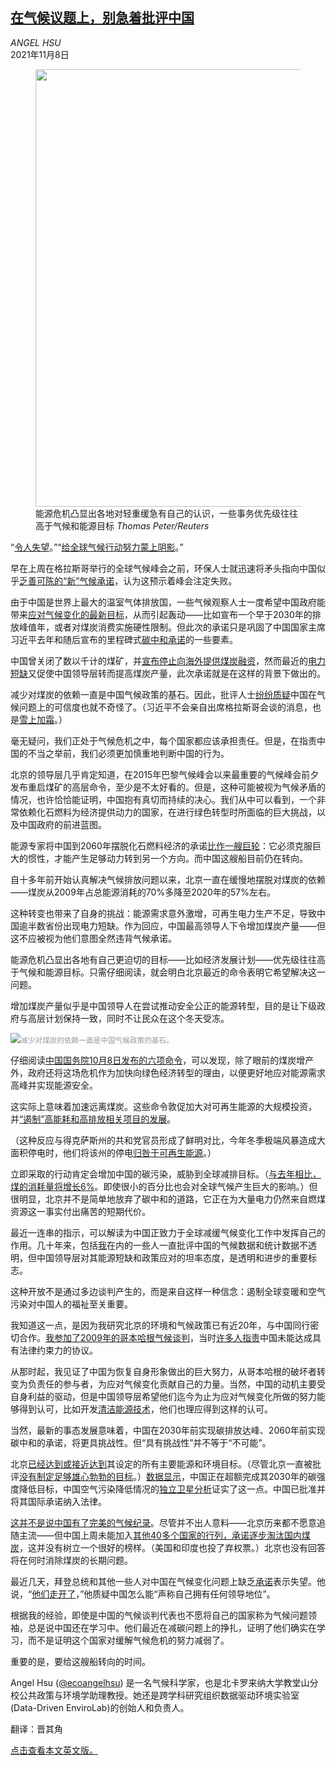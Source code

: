 <!--1636362422000-->
[在气候议题上，别急着批评中国](https://cn.nytimes.com/opinion/20211108/cop26-china-climate/)
------

<address>ANGEL HSU</address><time pudate="2021-11-08 04:45:52" datetime="2021-11-08 04:45:52">2021年11月8日</time><figure><img src="https://images.weserv.nl/?url=static01.nyt.com/images/2021/11/07/opinion/07hsu1/merlin_196258590_e851a7c9-aecd-4eca-afd2-d9dd1e293282-master1050.jpg" width="1050" height="700"><figcaption>能源危机凸显出各地对轻重缓急有自己的认识，一些事务优先级往往高于气候和能源目标 <cite>Thomas Peter/Reuters</cite></figcaption></figure><section><p>“<a rel="noopener noreferrer" target="_blank" href="https://www.reuters.com/business/cop/china-submits-updated-climate-pledges-united-nations-2021-10-28/" title="Link: https://www.reuters.com/business/cop/china-submits-updated-climate-pledges-united-nations-2021-10-28/">令人失望</a>。”“<a rel="noopener noreferrer" target="_blank" href="https://twitter.com/LiShuo_GP/status/1453723942628167683?s=20">给全球气候行动努力蒙上阴影</a>。”</p><p>早在上周在格拉斯哥举行的全球气候峰会之前，环保人士就迅速将矛头指向中国似乎<a href="https://cn.nytimes.com/china/20211029/china-climate-pledge/">乏善可陈的“新”气候承诺</a>，认为这预示着峰会注定失败。</p><p>由于中国是世界上最大的温室气体排放国，一些气候观察人士一度希望中国政府能带来<a rel="noopener noreferrer" target="_blank" href="https://www4.unfccc.int/sites/ndcstaging/PublishedDocuments/China%20First/China%E2%80%99s%20Achievements,%20New%20Goals%20and%20New%20Measures%20for%20Nationally%20Determined%20Contributions.pdf">应对气候变化的最新目标</a>，从而引起轰动——比如宣布一个早于2030年的排放峰值年，或者对煤炭消费实施硬性限制。但此次的承诺只是巩固了中国国家主席习近平去年和随后宣布的里程碑式<a href="https://cn.nytimes.com/china/20200924/china-climate-change/">碳中和承诺</a>的一些要素。</p><p>中国曾关闭了数以千计的煤矿，并<a rel="noopener noreferrer" target="_blank" href="https://www.scientificamerican.com/article/china-says-it-will-stop-financing-coal-power-abroad/">宣布停止向海外提供煤炭融资</a>，然而最近的<a href="https://cn.nytimes.com/business/20210928/china-electricity/">电力短缺</a>又促使中国领导层转而提高煤炭产量，此次承诺就是在这样的背景下做出的。</p><p>减少对煤炭的依赖一直是中国气候政策的基石。因此，批评人士<a rel="noopener noreferrer" target="_blank" href="https://www.abc.net.au/news/2021-10-29/xi-wont-go-to-glasgow-as-china-struggles-with-coal-shortages/100567034">纷纷质疑</a>中国在气候问题上的可信度也就不奇怪了。（习近平不会亲自出席格拉斯哥会谈的消息，也是<a href="https://www.nytimes.com/2021/11/01/opinion/climate-glasgow-russia-china.html">雪上加霜</a>。）</p><p>毫无疑问，我们正处于气候危机之中，每个国家都应该承担责任。但是，在指责中国的不当之举前，我们必须更加慎重地判断中国的行为。</p><p>北京的领导层几乎肯定知道，在2015年巴黎气候峰会以来最重要的气候峰会前夕发布重启煤矿的高层命令，至少是不太好看的。但是，这种可能被视为气候矛盾的情况，也许恰恰能证明，中国抱有真切而持续的决心。我们从中可以看到，一个非常依赖化石燃料为经济提供动力的国家，在进行绿色转型时所面临的巨大挑战，以及中国政府的前进蓝图。</p><p>能源专家将中国到2060年摆脱化石燃料经济的承诺<a rel="noopener noreferrer" target="_blank" href="https://www.carbonbrief.org/qa-what-does-chinas-14th-five-year-plan-mean-for-climate-change">比作一艘巨轮</a>：它必须克服巨大的惯性，才能产生足够动力转到另一个方向。而中国这艘船目前仍在转向。</p><p>自十多年前开始认真解决气候排放问题以来，北京一直在缓慢地摆脱对煤炭的依赖——煤炭从2009年占总能源消耗的70%多降至2020年的57%左右。</p><p>这种转变也带来了自身的挑战：能源需求意外激增，可再生电力生产不足，导致中国逾半数省份出现电力短缺。作为回应，中国最高领导人下令增加煤炭产量——但这不应被视为他们意图全然违背气候承诺。</p><p>能源危机凸显出各地有自己更迫切的目标——比如经济发展计划——优先级往往高于气候和能源目标。只需仔细阅读，就会明白北京最近的命令表明它希望解决这一问题。</p><p>增加煤炭产量似乎是中国领导人在尝试推动安全公正的能源转型，目的是让下级政府与高层计划保持一致，同时不让民众在这个冬天受冻。</p><p><img src="https://images.weserv.nl/?url=static01.nyt.com/images/2021/11/07/opinion/07hsu2/merlin_197308620_e4346133-8f6f-437b-9b0f-c80e16c95c45-master1050.jpg"><small style="color: #999;">减少对煤炭的依赖一直是中国气候政策的基石。</small></p><p>仔细阅读<a rel="noopener noreferrer" target="_blank" href="http://m.news.cctv.com/2021/10/08/ARTI7VSZFnCV6Bzz7sXIQARe211008.shtml">中国国务院10月8日发布的六项命令</a>，可以发现，除了眼前的煤炭增产外，政府还将这场危机作为加快向绿色经济转型的理由，以便更好地应对能源需求高峰并实现能源安全。</p><p>这实际上意味着加速远离煤炭。这些命令敦促加大对可再生能源的大规模投资，并<a rel="noopener noreferrer" target="_blank" href="https://www.carbonbrief.org/analysis-how-power-shortages-might-accelerate-chinas-climate-action">“遏制”高能耗和高排放相关项目的发展</a>。</p><p>（这种反应与得克萨斯州的共和党官员形成了鲜明对比，今年冬季极端风暴造成大面积停电时，他们将该州的停电<a rel="noopener noreferrer" target="_blank" href="https://www.businessinsider.com/aoc-rips-texas-governor-blaming-storm-outages-green-new-deal-2021-2">归咎于可再生能源</a>。）</p><p>立即采取的行动肯定会增加中国的碳污染，威胁到全球减排目标。（<a href="https://cn.nytimes.com/business/20211029/china-coal-climate/">与去年相比，煤的消耗量将增长6%</a>。即使很小的百分比也会对全球气候产生巨大的影响。）但很明显，北京并不是简单地放弃了碳中和的道路，它正在为大量电力仍然来自燃煤资源这一事实付出痛苦的短期代价。</p><p>最近一连串的指示，可以解读为中国正致力于全球减缓气候变化工作中发挥自己的作用。几十年来，包括<a rel="noopener noreferrer" target="_blank" href="https://www.nature.com/articles/523158d?message-global=remove">我</a>在内的一些人一直批评中国的气候数据和统计数据不透明，但中国领导层对其能源短缺和政策应对的坦率态度，是透明和进步的重要标志。</p><p>这种开放不是通过多边谈判产生的，而是来自这样一种信念：遏制全球变暖和空气污染对中国人的福祉至关重要。</p><p>我知道这一点，是因为我研究北京的环境和气候政策已有近20年，与中国同行密切合作。<a rel="noopener noreferrer" target="_blank" href="https://www.uscc.gov/sites/default/files/4.8.10Hsu.pdf">我参加了2009年的哥本哈根气候谈判</a>，当时<a rel="noopener noreferrer" target="_blank" href="https://www.theguardian.com/environment/2009/dec/22/copenhagen-climate-change-mark-lynas">许多人指责</a>中国未能达成具有法律约束力的协议。</p><p>从那时起，我见证了中国为恢复自身形象做出的巨大努力，从哥本哈根的破坏者转变为负责任的参与者，为应对气候变化贡献自己的力量。当然，中国的动机主要受自身利益的驱动，但是中国领导层希望他们迄今为止为应对气候变化所做的努力能够得到认可，比如开发<a rel="noopener noreferrer" target="_blank" href="https://foreignpolicy.com/2020/10/02/china-clean-energy-technology-winning-sell/">清洁能源技术</a>，他们也理应得到这样的认可。</p><p>当然，最新的事态发展意味着，中国在2030年前实现碳排放达峰、2060年前实现碳中和的承诺，将更具挑战性。但“具有挑战性”并不等于“不可能”。</p><p>北京<a rel="noopener noreferrer" target="_blank" href="https://www.americanprogress.org/issues/security/reports/2021/05/06/499096/assessing-chinas-energy-climate-goals/">已经达到或接近达到</a>其设定的所有主要能源和环境目标。（尽管北京一直被批评<a rel="noopener noreferrer" target="_blank" href="https://www.americanprogress.org/issues/security/reports/2021/05/06/499096/assessing-chinas-energy-climate-goals/">没有制定足够雄心勃勃的目标</a>。）<a rel="noopener noreferrer" target="_blank" href="https://climateactiontracker.org/countries/china/">数据显示</a>，中国正在超额完成其2030年的碳强度降低目标，中国空气污染降低情况的<a rel="noopener noreferrer" target="_blank" href="https://acp.copernicus.org/articles/19/6861/2019/">独立卫星分析</a>证实了这一点。中国已批准并将其国际承诺纳入法律。</p><p><a rel="noopener noreferrer" target="_blank" href="https://www.lowyinstitute.org/the-interpreter/china-contradictions-climate-leadership">这并不是说中国有了完美的气候纪录</a>。尽管并不出人意料——北京历来都不愿意追随主流——但中国上周未能加入<a href="https://cn.nytimes.com/world/20211105/cop26-coal-climate/">其他40多个国家的行列，承诺逐步淘汰国内煤炭</a>，这并没有树立一个很好的榜样。（美国和印度也投了弃权票。）北京也没有回答将在何时消除煤炭的长期问题。</p><p>最近几天，拜登总统和其他一些人对中国在气候变化问题上缺乏<a rel="noopener noreferrer" target="_blank" href="https://www.politico.eu/article/biden-says-russia-china-didnt-show-up-on-climate-change-commitments/">承诺</a>表示失望。他说，“<a href="https://www.nytimes.com/live/2021/11/02/world/cop26-glasgow-climate-summit/biden-scolds-china-russia">他们走开了</a>，”他质疑中国怎么能“声称自己拥有任何领导地位”。</p><p>根据我的经验，即使是中国的气候谈判代表也不愿将自己的国家称为气候问题领袖，总是说中国还在学习中。他们最近在减碳问题上的挣扎，证明了他们确实在学习，而不是证明这个国家对缓解气候危机的努力减弱了。</p><p>重要的是，要给这艘船转向的时间。</p></section><footer><p>Angel Hsu (<a rel="nofollow" target="_blank" href="https://twitter.com/ecoangelhsu">@ecoangelhsu</a>) 是一名气候科学家，也是北卡罗来纳大学教堂山分校公共政策与环境学助理教授。她还是跨学科研究组织数据驱动环境实验室(Data-Driven EnviroLab)的创始人和负责人。</p><p>翻译：晋其角</p><p><a rel="nofollow" target="_blank" href="https://www.nytimes.com/2021/11/07/opinion/cop26-china-climate.html">点击查看本文英文版。</a></p></footer>
